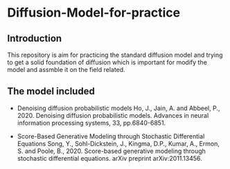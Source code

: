 # Diffusion-Model-for-practice

## Introduction
This repository is aim for practicing the standard diffusion model and trying to get a solid foundation of diffusion which is important for modify the model and assmble it on the field related.

## The model included
- Denoising diffusion probabilistic models
Ho, J., Jain, A. and Abbeel, P., 2020. Denoising diffusion probabilistic models. Advances in neural information processing systems, 33, pp.6840-6851.

- Score-Based Generative Modeling through Stochastic Differential Equations
Song, Y., Sohl-Dickstein, J., Kingma, D.P., Kumar, A., Ermon, S. and Poole, B., 2020. Score-based generative modeling through stochastic differential equations. arXiv preprint arXiv:2011.13456.